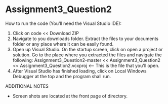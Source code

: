 # Assignment3_Question2
How to run the code (You'll need the Visual Studio IDE):

1. Click on code << Download ZIP
2. Navigate to you downloads folder. Extract the files to your documents folder or any place where it can be easily found.
3. Open up Visual Studio. On the startup screen, click on open a project or solution. Go to the place where you extracted the files and navigate the following: Assignment3_Question2-master << Assignment3_Question2 << Assignment3_Question2.vcxproj <-- This is the file that you'll open.
4. After Visual Studio has finished loading, click on Local Windows Debugger at the top and the program shall run.

ADDITIONAL NOTES
* Screen shots are located at the front page of directory.
